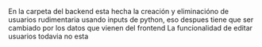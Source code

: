 En la carpeta del backend esta hecha la creación y eliminacióno de usuarios rudimentaria usando inputs de python, eso despues tiene que ser cambiado por los datos que vienen del frontend
La funcionalidad de editar usuarios todavia no esta
